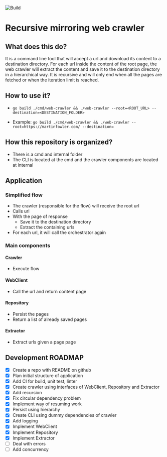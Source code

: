 ![Build](https://github.com/otrabalhador/web-crawler/actions/workflows/build.yaml/badge.svg)

# Recursive mirroring web crawler

## What does this do?

It is a command line tool that will accept a url and download its content to a destination directory. For each url inside the content of the root page, the web crawler will extract the content and save it to the destination directory in a hierarchical way. It is recursive and will only end when all the pages are fetched or when the iteration limit is reached.

## How to use it?

- `go build ./cmd/web-crawler && ./web-crawler --root=<ROOT_URL> --destination=<DESTINATION_FOLDER>`

- Example: `go build ./cmd/web-crawler && ./web-crawler --root=https://martinfowler.com/ --destination=`

## How this repository is organized?

- There is a cmd and internal folder
- The CLI is located at the cmd and the crawler components are located at internal

## Application

### Simplified flow

- The crawler (responsible for the flow) will receive the root url
- Calls url
- With the page of response
  - Save it to the destination directory
  - Extract the containing urls
- For each url, it will call the orchestrator again

### Main components

#### Crawler

- Execute flow

#### WebClient

- Call the url and return content page

#### Repository

- Persist the pages
- Return a list of already saved pages 

#### Extractor

- Extract urls given a page page


## Development ROADMAP

- [x] Create a repo with README on github
- [x] Plan initial structure of application
- [x] Add CI for build, unit test, linter
- [x] Create crawler using interfaces of WebClient, Repository and Extractor
- [x] Add recursion
- [x] Fix circular dependency problem
- [x] Implement way of resuming work
- [X] Persist using hierarchy
- [x] Create CLI using dummy dependencies of crawler
- [x] Add logging
- [x] Implement WebClient
- [x] Implement Repository
- [x] Implement Extractor
- [ ] Deal with errors
- [ ] Add concurrency
